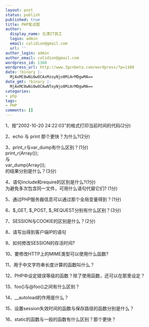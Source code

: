 ```yaml
---
layout: post
status: publish
published: true
title: PHP笔试题
author:
  display_name: 北漂IT民工
  login: admin
  email: calidion@gmail.com
  url: ''
author_login: admin
author_email: calidion@gmail.com
wordpress_id: 1160
wordpress_url: http://www.3gcnbeta.com/wordpress/?p=1160
date: !binary |-
  MjAxMC0wNi0wOCAxMzoyNjo0MiArMDgwMA==
date_gmt: !binary |-
  MjAxMC0wNi0wOCAwNToyNjo0MiArMDgwMA==
categories:
- php
tags:
- PHP
comments: []
---
```

<p>1、按"2002-10-20 24:22:03"的格式打印当前时间的代码(2分)</p>
<p>2、echo 与 print 那个更快？为什么?(2分)</p>
<p>3、print_r与var_dump有什么区别？(1分)<br />
print_r(Array());<br />
与<br />
var_dump(Array());<br />
的结果分别是什么？(3分)</p>
<p>4、语句include和require的区别是什么?(1分)<br />
为避免多次包含同一文件，可用什么语句代替它们? (1分)</p>
<p>5、通过PHP服务器信息可以通过那个全局变量得到？(1分)</p>
<p>6、$_GET, $_POST, $_REQUEST分别有什么区别？(3分)</p>
<p>7、SESSION与COOKIE的区别是什么？(2分)</p>
<p>8、请写出得到客户端IP的语句</p>
<p>9、如何修改SESSION的存活时间?</p>
<p>10、要修改HTTP上的MIME类型可以使用什么函数?</p>
<p>11、用于中文字符串长度计算的函数叫什么？</p>
<p>12、PHP中设定错误等级的函数？除了使用函数，还可以在那里设定？</p>
<p>13、foo()与@foo()之间有什么区别？</p>
<p>14、__autoload的作用是什么？</p>
<p>15、设置session失效时间的函数与保存路径的函数分别是什么？</p>
<p>16、static的函数与一般的函数有什么区别？那个更快？</p>
